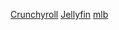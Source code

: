 [Crunchyroll](https://youtube.com/redirect?q=crunchyroll.com)
[Jellyfin](https://youtube.com/redirect?q=jellyfin.rishka.me)
[mlb](https://youtube.com/redirect?q=mlb.rishka.me)
